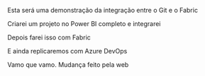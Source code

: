 Esta será uma demonstração da integração entre o Git e o Fabric

Criarei um projeto no Power BI completo e integrarei

Depois farei isso com Fabric

E ainda replicaremos com Azure DevOps

Vamo que vamo. Mudança feito pela web
